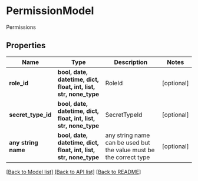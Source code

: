 # PermissionModel

Permissions

## Properties
Name | Type | Description | Notes
------------ | ------------- | ------------- | -------------
**role_id** | **bool, date, datetime, dict, float, int, list, str, none_type** | RoleId | [optional] 
**secret_type_id** | **bool, date, datetime, dict, float, int, list, str, none_type** | SecretTypeId | [optional] 
**any string name** | **bool, date, datetime, dict, float, int, list, str, none_type** | any string name can be used but the value must be the correct type | [optional]

[[Back to Model list]](../README.md#documentation-for-models) [[Back to API list]](../README.md#documentation-for-api-endpoints) [[Back to README]](../README.md)


